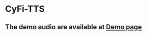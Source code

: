 # CyFi-TTS

<h2>The demo audio are available at <a href="https://ethereal-albatross-42c.notion.site/CyFi-TTS-Demo-page-9e719c360e95496fa48d8ec9705b18e1", target="_blank">Demo page</a> </h2>

